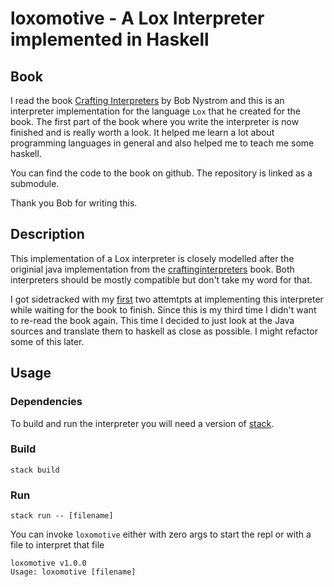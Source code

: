 # loxomotive - A Lox Interpreter implemented in Haskell

## Book

I read the book [Crafting Interpreters](http://www.craftinginterpreters.com/) by
Bob Nystrom and this is an interpreter implementation for the language `Lox`
that he created for the book. The first part of the book where you write the
interpreter is now finished and is really worth a look. It helped me learn a lot
about programming languages in general and also helped me to teach me some
haskell.

You can find the code to the book on github. The repository is linked as a
submodule.

Thank you Bob for writing this.


## Description

This implementation of a Lox interpreter is closely modelled after the
originial java implementation from the
[craftinginterpreters](http://www.craftinginterpreters.com/) book.
Both interpreters should be mostly compatible but don't take my word for that.

I got sidetracked with my [first](https://github.com/ccntrq/plox) two attemtpts
at implementing this interpreter while waiting for the book to finish.
Since this is my third time I didn't want to re-read the book again. This time
I decided to just look at the Java sources and translate them to haskell as
close as possible. I might refactor some of this later.


## Usage

### Dependencies

To build and run the interpreter you will need a version of [stack](haskellstack.org).

### Build

```
stack build
```

### Run

```
stack run -- [filename]
```

You can invoke `loxomotive` either with zero args to start the repl or with a
file to interpret that file

```
loxomotive v1.0.0
Usage: loxomotive [filename]
```
